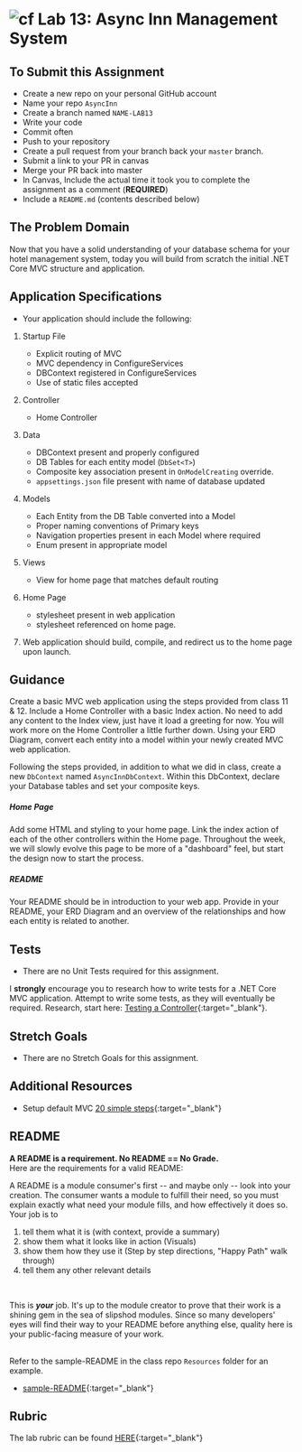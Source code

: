 ![cf](http://i.imgur.com/7v5ASc8.png) Lab 13: Async Inn Management System
=====================================

## To Submit this Assignment
- Create a new repo on your personal GitHub account
- Name your repo `AsyncInn`
- Create a branch named `NAME-LAB13`
- Write your code
- Commit often
- Push to your repository
- Create a pull request from your branch back your `master` branch.
- Submit a link to your PR in canvas
- Merge your PR back into master
- In Canvas, Include the actual time it took you to complete the assignment as a comment (**REQUIRED**)
- Include a `README.md` (contents described below)

## The Problem Domain
Now that you have a solid understanding of your database schema for your hotel management system, today you will build from scratch the initial .NET Core MVC structure and application.


## Application Specifications
- Your application should include the following:
1. Startup File
	- Explicit routing of MVC 
	- MVC dependency in ConfigureServices
	- DBContext registered in ConfigureServices
	- Use of static files accepted
2. Controller
	- Home Controller
3. Data
	- DBContext present and properly configured
	- DB Tables for each entity model (`DbSet<T>`)
	- Composite key association present in `OnModelCreating` override.
	- `appsettings.json` file present with name of database updated

4. Models
	- Each Entity from the DB Table converted into a Model
	- Proper naming conventions of Primary keys
	- Navigation properties present in each Model where required
	- Enum present in appropriate model

5. Views
	- View for home page that matches default routing

5. Home Page
	- stylesheet present in web application
	- stylesheet referenced on home page.

6. Web application should build, compile, and redirect us to the home page upon launch. 


## Guidance
Create a basic MVC web application using the steps provided from class 11 & 12. Include a Home Controller with a basic Index action. No need to add any content to the Index view, just have it load a greeting for now. You will work more on the Home Controller a little further down.
Using your ERD Diagram, convert each entity into a model within your newly created MVC web application.

Following the steps provided, in addition to what we did in class, create a new `DbContext` named `AsyncInnDbContext`. 
Within this DbContext, declare your Database tables and set your composite keys. 
 

##### Home Page
Add some HTML and styling to your home page. Link the index action of each of the other controllers within the Home page. Throughout the week, we will slowly evolve this page to be more of a "dashboard" feel, but start the design now to start the process. 

##### README
Your README should be in introduction to your web app. Provide in your README, your ERD Diagram and an overview of the relationships and how each entity is related to another. 


## Tests
- There are no Unit Tests required for this assignment.

I **strongly** encourage you to research how to write tests for a .NET Core MVC application. Attempt to write some tests, as they will eventually be required.  Research, start here: [Testing a Controller](https://docs.microsoft.com/en-us/aspnet/core/mvc/controllers/testing){:target="_blank"}. 


## Stretch Goals
- There are no Stretch Goals for this assignment.


## Additional Resources
- Setup default MVC [20 simple steps](https://github.com/codefellows/code-401-dotnet-guide/blob/master/Curriculum/Class11/Resources/MVCSetup.md){:target="_blank"}


## README

**A README is a requirement. No README == No Grade.** <br /> 
Here are the requirements for a valid README: <br />


A README is a module consumer's first -- and maybe only -- look into your creation. The consumer wants a module to fulfill their need, so you must explain exactly what need your module fills, and how effectively it does so.
<br />
Your job is to

1. tell them what it is (with context, provide a summary)
2. show them what it looks like in action (Visuals)
3. show them how they use it (Step by step directions, "Happy Path" walk through)
4. tell them any other relevant details
<br />

This is ***your*** job. It's up to the module creator to prove that their work is a shining gem in the sea of slipshod modules. Since so many developers' eyes will find their way to your README before anything else, quality here is your public-facing measure of your work.

<br /> Refer to the sample-README in the class repo `Resources` folder for an example. 
- [sample-README](https://github.com/noffle/art-of-readme){:target="_blank"}

## Rubric

The lab rubric can be found [HERE](../Resources/rubric){:target="_blank"} 


